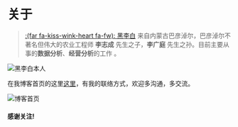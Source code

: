 # 关于

> [:(far fa-kiss-wink-heart fa-fw): 黑李白](https://www.ibolee.com) 来自内蒙古巴彦淖尔，巴彦淖尔不著名但伟大的农业工程师 __李志成__ 先生之子，__李广庭__ 先生之孙。目前主要从事的**数据分析**、**经营分析**的工作 。
> 
![黑李白本人](https://img.ibolee.com/git_blog/512-512.jpg)

在我博客首页的这里[这里](https://blog.ibolee.com/)，有我的联络方式，欢迎多沟通，多交流。

![博客首页](https://img.ibolee.com/git_blog/%E5%85%B3%E6%B3%A8%E6%88%91.png)

#### 感谢关注!
